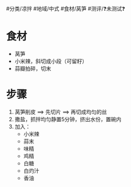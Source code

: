 #分类/凉拌 
#地域/中式 
#食材/莴笋 
#测评/❓未测试❓

# 食材
- 莴笋
- 小米辣，斜切成小段（可留籽）
- 蒜瓣拍碎，切末
# 步骤
1. 莴笋削皮 ==> 先切片 ==> 再切成均匀的丝
2. 撒盐，抓拌均匀静置5分钟，挤出水份，置碗内
3. 加入：
   - 小米辣
   - 蒜末
   - 味精
   - 鸡精
   - 白糖
   - 白灼汁
   - 香油